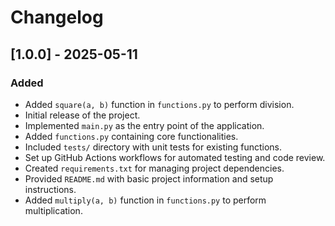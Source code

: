 # Changelog

## [1.0.0] - 2025-05-11

### Added

- Added `square(a, b)` function in `functions.py` to perform division.
- Initial release of the project.
- Implemented `main.py` as the entry point of the application.
- Added `functions.py` containing core functionalities.
- Included `tests/` directory with unit tests for existing functions.
- Set up GitHub Actions workflows for automated testing and code review.
- Created `requirements.txt` for managing project dependencies.
- Provided `README.md` with basic project information and setup instructions.
- Added `multiply(a, b)` function in `functions.py` to perform multiplication.
